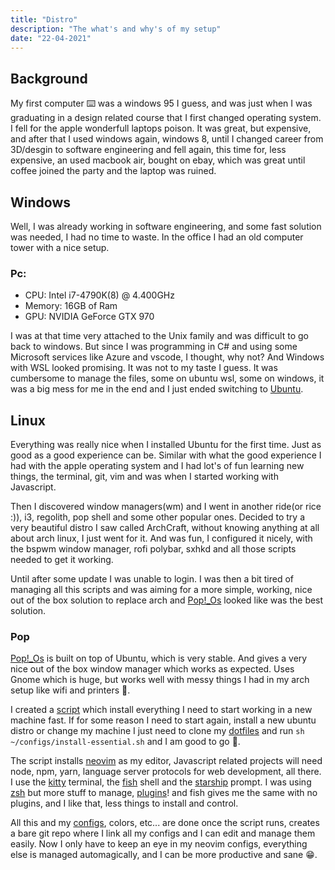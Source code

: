 ```yaml
---
title: "Distro"
description: "The what's and why's of my setup"
date: "22-04-2021"
---
```


## Background

My first computer ⌨️ was a windows 95 I guess, and was just when I was graduating
in a design related course that I first changed operating system. I fell for
the apple wonderfull laptops poison. It was great, but expensive, and after
that I used windows again, windows 8, until I changed career from 3D/desgin to
software engineering and fell again, this time for, less expensive, an used
macbook air, bought on ebay, which was great until coffee joined the party and
the laptop was ruined.

## Windows

Well, I was already working in software engineering, and some fast solution was
needed, I had no time to waste. In the office I had an old computer tower with
a nice setup.

### Pc:
  - CPU: Intel i7-4790K(8) @ 4.400GHz
  - Memory: 16GB of Ram
  - GPU: NVIDIA GeForce GTX 970

I was at that time very attached to the Unix family and was difficult to go back
to windows. But since I was programming in C# and using some Microsoft services
like Azure and vscode, I thought, why not? And Windows with WSL looked promising.
It was not to my taste I guess. It was cumbersome to manage the files, some on
ubuntu wsl, some on windows, it was a big mess for me in the end and I just
ended switching to [Ubuntu](https://ubuntu.com/).

## Linux

Everything was really nice when I installed Ubuntu for the first time. Just as
good as a good experience can be. Similar with what the good experience I had
with the apple operating system and I had lot's of fun learning new things,
the terminal, git, vim and was when I started working with Javascript.

Then I discovered window managers(wm) and I went in another ride(or rice :)),
i3, regolith, pop shell and some other popular ones. Decided to try a very
beautiful distro I saw called ArchCraft, without knowing anything at all about
arch linux, I just went for it. And was fun, I configured it nicely, with the
bspwm window manager, rofi polybar, sxhkd and all those scripts needed to get
it working.

Until after some update I was unable to login. I was then a bit tired of
managing all this scripts and was aiming for a more simple, working, nice out
of the box solution to replace arch and [Pop!_Os](https://pop.system76.com/)
looked like was the best solution.

### Pop

[Pop!_Os](https://pop.system76.com/) is built on top of Ubuntu, which is very
stable. And gives a very nice out of the box window manager which works as
expected. Uses Gnome which is huge, but works well with messy things I had in
my arch setup like wifi and printers 🥣.

I created a
[script](https://github.com/ofrades/configs/blob/master/install-essential.sh)
which install everything I need to start working in a new machine fast. If for some
reason I need to start again, install a new ubuntu distro or change my machine
I just need to clone my 
[dotfiles](https://github.com/ofrades/configs) and run
`sh ~/configs/install-essential.sh` and I am good to go 🚀.

The script installs [neovim](https://github.com/neovim/neovim) as my editor, Javascript
related projects will need node, npm, yarn, language server protocols for web
development, all there. I use the [kitty](https://sw.kovidgoyal.net/kitty/index.html)
terminal, the [fish](https://fishshell.com/) shell and the
[starship](https://starship.rs/) prompt. I was using
[zsh](https://www.zsh.org/) but more stuff to manage,
[plugins](https://github.com/ohmyzsh)! and fish gives me the same with no
plugins, and I like that, less things to install and control.

All this and my [configs](https://github.com/ofrades/configs), colors, etc... are done once the
script runs, creates a bare git repo where I link all my configs and I can
edit and manage them easily. Now I only have to keep an eye in my neovim configs,
everything else is managed automagically, and I can be more productive and sane 😁.

